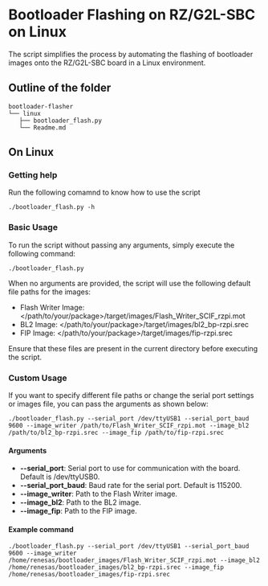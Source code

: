# Bootloader Flashing on RZ/G2L-SBC on Linux

The script simplifies the process by automating the flashing of bootloader images onto the RZ/G2L-SBC board in a Linux environment.

## Outline of the folder
```
bootloader-flasher
└── linux
   ├── bootloader_flash.py
   └── Readme.md
```
## On Linux

### Getting help

Run the following comamnd to know how to use the script

```
./bootloader_flash.py -h
```

### Basic Usage

To run the script without passing any arguments, simply execute the following command:

```
./bootloader_flash.py
```

When no arguments are provided, the script will use the following default file paths for the images:

- Flash Writer Image: </path/to/your/package>/target/images/Flash_Writer_SCIF_rzpi.mot
- BL2 Image: </path/to/your/package>/target/images/bl2_bp-rzpi.srec
- FIP Image: </path/to/your/package>/target/images/fip-rzpi.srec

Ensure that these files are present in the current directory before executing the script.

### Custom Usage

If you want to specify different file paths or change the serial port settings or images file, you can pass the arguments as shown below:

```
./bootloader_flash.py --serial_port /dev/ttyUSB1 --serial_port_baud 9600 --image_writer /path/to/Flash_Writer_SCIF_rzpi.mot --image_bl2 /path/to/bl2_bp-rzpi.srec --image_fip /path/to/fip-rzpi.srec
```

#### Arguments
- **--serial_port**: Serial port to use for communication with the board. Default is /dev/ttyUSB0.
- **--serial_port_baud**: Baud rate for the serial port. Default is 115200.
- **--image_writer**: Path to the Flash Writer image.
- **--image_bl2**: Path to the BL2 image.
- **--image_fip**: Path to the FIP image.

#### Example command

```
./bootloader_flash.py --serial_port /dev/ttyUSB1 --serial_port_baud 9600 --image_writer /home/renesas/bootloader_images/Flash_Writer_SCIF_rzpi.mot --image_bl2 /home/renesas/bootloader_images/bl2_bp-rzpi.srec --image_fip /home/renesas/bootloader_images/fip-rzpi.srec
```
